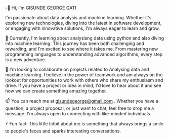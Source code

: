 -👋 Hi, I’m GISUNDE GEORGE GATI

I'm passionate about data analysis and machine learning. Whether it's exploring new technologies, diving into the latest in software development, or engaging with innovative solutions, I'm always eager to learn and grow.

🌱 Currently, I'm learning about analysisng data using python and also diving into machine learning. This journey has been both challenging and rewarding, and I'm excited to see where it takes me. From mastering new programming languages to understanding advanced algorithms, every step is a new adventure.

💞️ I'm looking to collaborate on projects related to Analysing data and machine learning. I believe in the power of teamwork and am always on the lookout for opportunities to work with others who share my enthusiasm and drive. If you have a project or idea in mind, I'd love to hear about it and see how we can create something amazing together.

📫 You can reach me at gisundegeorge@gmail.com . Whether you have a question, a project proposal, or just want to chat, feel free to drop me a message. I'm always open to connecting with like-minded individuals.


⚡ Fun fact: This little tidbit about me is something that always brings a smile to people's faces and sparks interesting conversations.

<!---
george-gati/george-gati is a ✨ special ✨ repository because its `README.md` (this file) appears on your GitHub profile.
You can click the Preview link to take a look at your changes.
--->
